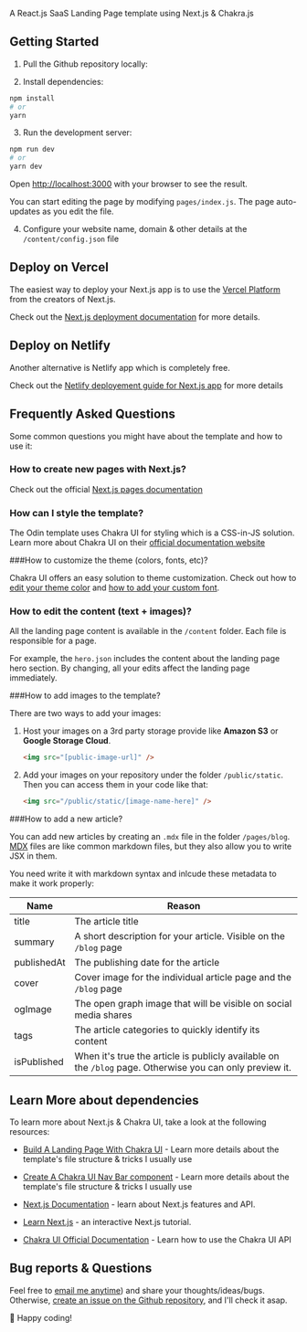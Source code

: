 A React.js SaaS Landing Page template using Next.js & Chakra.js

## Getting Started

1. Pull the Github repository locally:

2. Install dependencies:

```bash
npm install
# or
yarn
```

3. Run the development server:

```bash
npm run dev
# or
yarn dev
```

Open [http://localhost:3000](http://localhost:3000) with your browser to see the result.

You can start editing the page by modifying `pages/index.js`. The page auto-updates as you edit the file.

4. Configure your website name, domain & other details at the `/content/config.json` file

## Deploy on Vercel

The easiest way to deploy your Next.js app is to use the [Vercel Platform](https://vercel.com/new?utm_medium=default-template&filter=next.js&utm_source=create-next-app&utm_campaign=create-next-app-readme) from the creators of Next.js.

Check out the [Next.js deployment documentation](https://nextjs.org/docs/deployment) for more details.

## Deploy on Netlify

Another alternative is Netlify app which is completely free.

Check out the [Netlify deployement guide for Next.js app](https://www.netlify.com/blog/2020/11/30/how-to-deploy-next.js-sites-to-netlify/) for more details

## Frequently Asked Questions

Some common questions you might have about the template and how to use it:

### How to create new pages with Next.js?

Check out the official [Next.js pages documentation](https://nextjs.org/docs/basic-features/pages)

### How can I style the template?

The Odin template uses Chakra UI for styling which is a CSS-in-JS solution. Learn more about Chakra UI on their [official documentation website](https://chakra-ui.com/docs/getting-started)

###How to customize the theme (colors, fonts, etc)?

Chakra UI offers an easy solution to theme customization. Check out how to [edit your theme color](https://chakra-ui.com/docs/theming/customize-theme#customizing-theme-tokens) and [how to add your custom font](https://chakra-ui.com/guides/using-fonts).

### How to edit the content (text + images)?

All the landing page content is available in the `/content` folder. Each file is responsible for a page.

For example, the `hero.json` includes the content about the landing page hero section. By changing, all your edits affect the landing page immediately.

###How to add images to the template?

There are two ways to add your images:

1. Host your images on a 3rd party storage provide like **Amazon S3** or **Google Storage Cloud**.

   ```html
   <img src="[public-image-url]" />
   ```

2. Add your images on your repository under the folder `/public/static`. Then you can access them in your code like that:

   ```html
   <img src="/public/static/[image-name-here]" />
   ```

###How to add a new article?

You can add new articles by creating an `.mdx` file in the folder `/pages/blog`. [MDX](https://mdxjs.com/) files are like common markdown files, but they also allow you to write JSX in them.

You need write it with markdown syntax and inlcude these metadata to make it work properly:

| Name        | Reason                                                                                                   |
| ----------- | -------------------------------------------------------------------------------------------------------- |
| title       | The article title                                                                                        |
| summary     | A short description for your article. Visible on the `/blog` page                                        |
| publishedAt | The publishing date for the article                                                                      |
| cover       | Cover image for the individual article page and the `/blog` page                                         |
| ogImage     | The open graph image that will be visible on social media shares                                         |
| tags        | The article categories to quickly identify its content                                                   |
| isPublished | When it's true the article is publicly available on the `/blog` page. Otherwise you can only preview it. |

## Learn More about dependencies

To learn more about Next.js & Chakra UI, take a look at the following resources:

- [Build A Landing Page With Chakra UI](https://raptis.wtf/blog/build-a-landing-page-with-chakra-ui-part-1/) - Learn more details about the template's file structure & tricks I usually use
- [Create A Chakra UI Nav Bar component](https://raptis.wtf/blog/create-a-navbar-with-chakra-ui-react/) - Learn more details about the template's file structure & tricks I usually use
- [Next.js Documentation](https://nextjs.org/docs) - learn about Next.js features and API.
- [Learn Next.js](https://nextjs.org/learn) - an interactive Next.js tutorial.

- [Chakra UI Official Documentation](https://chakra-ui.com/docs/getting-started) - Learn how to use the Chakra UI API

## Bug reports & Questions

Feel free to [email me anytime](mailto:dimitrisraptis96@gmail.com)) and share your thoughts/ideas/bugs. Otherwise, [create an issue on the Github repository](https://github.com/dimitrisraptis96/odin-template/issues), and I'll check it asap.

🍻 Happy coding!

